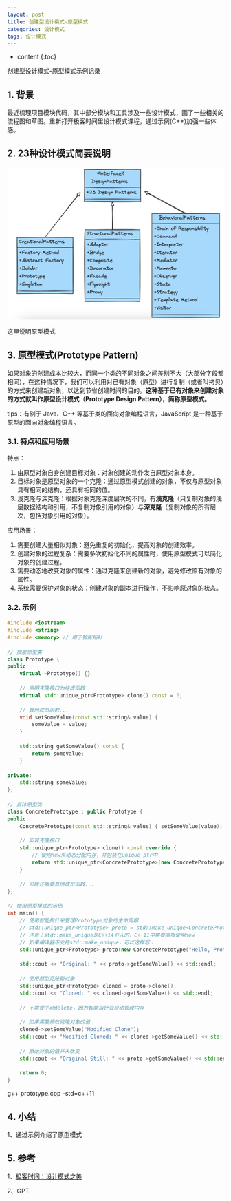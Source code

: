 ```yaml
---
layout: post
title: 创建型设计模式-原型模式
categories: 设计模式
tags: 设计模式
---
```


* content
{:toc}

创建型设计模式-原型模式示例记录



## 1. 背景

最近梳理项目模块代码，其中部分模块和工具涉及一些设计模式，画了一些相关的流程图和草图。重新打开极客时间里设计模式课程，通过示例(C++)加强一些体感。

## 2. 23种设计模式简要说明

![23种设计模式](/images/2024-05-12-20240512100608.png)

这里说明原型模式

## 3. 原型模式(Prototype Pattern)

如果对象的创建成本比较大，而同一个类的不同对象之间差别不大（大部分字段都相同），在这种情况下，我们可以利用对已有对象（原型）进行复制（或者叫拷贝）的方式来创建新对象，以达到节省创建时间的目的。**这种基于已有对象来创建对象的方式就叫作原型设计模式（Prototype Design Pattern），简称原型模式。**

tips：有别于 Java、C++ 等基于类的面向对象编程语言，JavaScript 是一种基于原型的面向对象编程语言。

### 3.1. 特点和应用场景

特点：

1. 由原型对象自身创建目标对象：对象创建的动作发自原型对象本身。
2. 目标对象是原型对象的一个克隆：通过原型模式创建的对象，不仅与原型对象具有相同的结构，还具有相同的值。
3. 浅克隆与深克隆：根据对象克隆深度层次的不同，有**浅克隆**（只复制对象的浅层数据结构和引用，不复制对象引用的对象）与**深克隆**（复制对象的所有层次，包括对象引用的对象）。

应用场景：

1. 需要创建大量相似对象：避免重复的初始化，提高对象的创建效率。
2. 创建对象的过程复杂：需要多次初始化不同的属性时，使用原型模式可以简化对象的创建过程。
3. 需要动态地改变对象的属性：通过克隆来创建新的对象，避免修改原有对象的属性。
4. 系统需要保护对象的状态：创建对象的副本进行操作，不影响原对象的状态。

### 3.2. 示例

```cpp
#include <iostream>  
#include <string>  
#include <memory> // 用于智能指针  
  
// 抽象原型类  
class Prototype {  
public:  
    virtual ~Prototype() {}  
  
    // 声明克隆接口为纯虚函数  
    virtual std::unique_ptr<Prototype> clone() const = 0;  
  
    // 其他成员函数...  
    void setSomeValue(const std::string& value) {  
        someValue = value;  
    }  
  
    std::string getSomeValue() const {  
        return someValue;  
    }  
  
private:  
    std::string someValue;  
};  
  
// 具体原型类  
class ConcretePrototype : public Prototype {  
public:  
    ConcretePrototype(const std::string& value) { setSomeValue(value); }  
  
    // 实现克隆接口  
    std::unique_ptr<Prototype> clone() const override {  
        // 使用new来动态分配内存，并包装在unique_ptr中  
        return std::unique_ptr<ConcretePrototype>(new ConcretePrototype(*this));  
    }  
  
    // 可能还需要其他成员函数...  
};  
  
// 使用原型模式的示例  
int main() {  
    // 使用智能指针来管理Prototype对象的生命周期  
    // std::unique_ptr<Prototype> proto = std::make_unique<ConcretePrototype>("Hello, Prototype!");  
    // 注意：std::make_unique是C++14引入的，C++11中需要直接使用new  
    // 如果编译器不支持std::make_unique，可以这样写：  
    std::unique_ptr<Prototype> proto(new ConcretePrototype("Hello, Prototype!"));  
  
    std::cout << "Original: " << proto->getSomeValue() << std::endl;  
  
    // 使用原型克隆新对象  
    std::unique_ptr<Prototype> cloned = proto->clone();  
    std::cout << "Cloned: " << cloned->getSomeValue() << std::endl;  
  
    // 不需要手动delete，因为智能指针会自动管理内存  
  
    // 如果需要修改克隆对象的值  
    cloned->setSomeValue("Modified Clone");  
    std::cout << "Modified Cloned: " << cloned->getSomeValue() << std::endl;  
  
    // 原始对象的值并未改变  
    std::cout << "Original Still: " << proto->getSomeValue() << std::endl;  
  
    return 0;  
}
```

g++ prototype.cpp -std=c++11

## 4. 小结

1、通过示例介绍了原型模式

## 5. 参考

1、[极客时间：设计模式之美](https://time.geekbang.org/column/article/200786)

2、GPT
